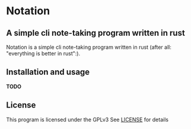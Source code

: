 # Notation
## A simple cli note-taking program written in rust
Notation is a simple cli note-taking program written in rust 
(after all: "everything is better in rust":).

## Installation and usage
**TODO**

## License
This program is licensed under the GPLv3
See [LICENSE](./LICENSE) for details

